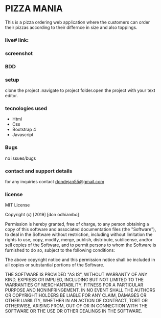 # PIZZA MANIA
This is a pizza ordering web application where the customers can order their pizzas according to their differnce in size and also toppings.
### live# link:
### screenshot


### BDD


### setup
clone the project .navigate to project folder.open the project with your text editor.
### tecnologies used
- Html
- Css
- Bootstrap 4
- Javascript
### Bugs
no issues/bugs
### contact and support details
for any inquiries contact dondejan55@gmail.com
### license
MIT License

Copyright (c) [2019] [don odhiambo]

Permission is hereby granted, free of charge, to any person obtaining a copy
of this software and associated documentation files (the "Software"), to deal
in the Software without restriction, including without limitation the rights
to use, copy, modify, merge, publish, distribute, sublicense, and/or sell
copies of the Software, and to permit persons to whom the Software is
furnished to do so, subject to the following conditions:

The above copyright notice and this permission notice shall be included in all
copies or substantial portions of the Software.

THE SOFTWARE IS PROVIDED "AS IS", WITHOUT WARRANTY OF ANY KIND, EXPRESS OR
IMPLIED, INCLUDING BUT NOT LIMITED TO THE WARRANTIES OF MERCHANTABILITY,
FITNESS FOR A PARTICULAR PURPOSE AND NONINFRINGEMENT. IN NO EVENT SHALL THE
AUTHORS OR COPYRIGHT HOLDERS BE LIABLE FOR ANY CLAIM, DAMAGES OR OTHER
LIABILITY, WHETHER IN AN ACTION OF CONTRACT, TORT OR OTHERWISE, ARISING FROM,
OUT OF OR IN CONNECTION WITH THE SOFTWARE OR THE USE OR OTHER DEALINGS IN THE
SOFTWARE.